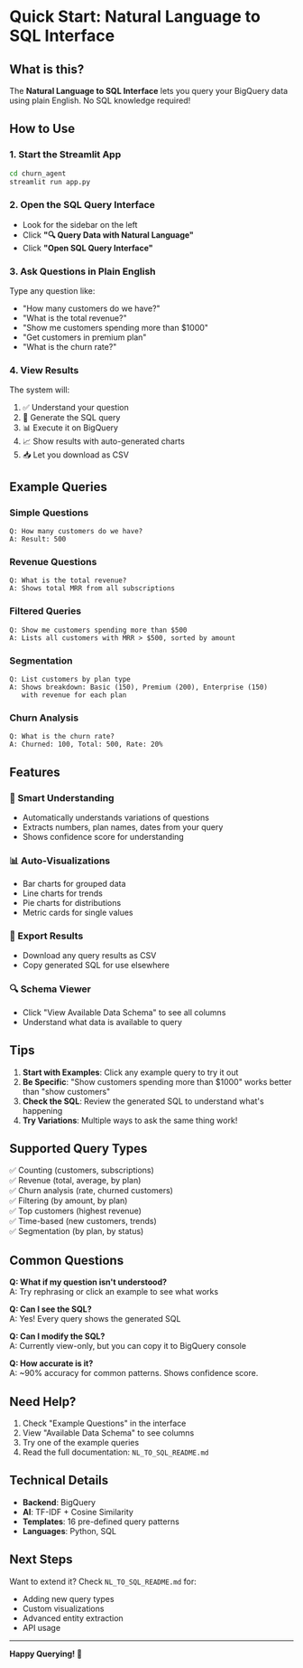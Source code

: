 # Quick Start: Natural Language to SQL Interface

## What is this?

The **Natural Language to SQL Interface** lets you query your BigQuery data using plain English. No SQL knowledge required!

## How to Use

### 1. **Start the Streamlit App**

```bash
cd churn_agent
streamlit run app.py
```

### 2. **Open the SQL Query Interface**

- Look for the sidebar on the left
- Click **"🔍 Query Data with Natural Language"**
- Click **"Open SQL Query Interface"**

### 3. **Ask Questions in Plain English**

Type any question like:
- "How many customers do we have?"
- "What is the total revenue?"
- "Show me customers spending more than $1000"
- "Get customers in premium plan"
- "What is the churn rate?"

### 4. **View Results**

The system will:
1. ✅ Understand your question
2. 🔧 Generate the SQL query
3. 📊 Execute it on BigQuery
4. 📈 Show results with auto-generated charts
5. 📥 Let you download as CSV

## Example Queries

### Simple Questions
```
Q: How many customers do we have?
A: Result: 500
```

### Revenue Questions
```
Q: What is the total revenue?
A: Shows total MRR from all subscriptions
```

### Filtered Queries
```
Q: Show me customers spending more than $500
A: Lists all customers with MRR > $500, sorted by amount
```

### Segmentation
```
Q: List customers by plan type
A: Shows breakdown: Basic (150), Premium (200), Enterprise (150)
   with revenue for each plan
```

### Churn Analysis
```
Q: What is the churn rate?
A: Churned: 100, Total: 500, Rate: 20%
```

## Features

### 🎯 Smart Understanding
- Automatically understands variations of questions
- Extracts numbers, plan names, dates from your query
- Shows confidence score for understanding

### 📊 Auto-Visualizations
- Bar charts for grouped data
- Line charts for trends
- Pie charts for distributions
- Metric cards for single values

### 💾 Export Results
- Download any query results as CSV
- Copy generated SQL for use elsewhere

### 🔍 Schema Viewer
- Click "View Available Data Schema" to see all columns
- Understand what data is available to query

## Tips

1. **Start with Examples**: Click any example query to try it out
2. **Be Specific**: "Show customers spending more than $1000" works better than "show customers"
3. **Check the SQL**: Review the generated SQL to understand what's happening
4. **Try Variations**: Multiple ways to ask the same thing work!

## Supported Query Types

✅ Counting (customers, subscriptions)  
✅ Revenue (total, average, by plan)  
✅ Churn analysis (rate, churned customers)  
✅ Filtering (by amount, by plan)  
✅ Top customers (highest revenue)  
✅ Time-based (new customers, trends)  
✅ Segmentation (by plan, by status)  

## Common Questions

**Q: What if my question isn't understood?**  
A: Try rephrasing or click an example to see what works

**Q: Can I see the SQL?**  
A: Yes! Every query shows the generated SQL

**Q: Can I modify the SQL?**  
A: Currently view-only, but you can copy it to BigQuery console

**Q: How accurate is it?**  
A: ~90% accuracy for common patterns. Shows confidence score.

## Need Help?

1. Check "Example Questions" in the interface
2. View "Available Data Schema" to see columns
3. Try one of the example queries
4. Read the full documentation: `NL_TO_SQL_README.md`

## Technical Details

- **Backend**: BigQuery
- **AI**: TF-IDF + Cosine Similarity
- **Templates**: 16 pre-defined query patterns
- **Languages**: Python, SQL

## Next Steps

Want to extend it? Check `NL_TO_SQL_README.md` for:
- Adding new query types
- Custom visualizations
- Advanced entity extraction
- API usage

---

**Happy Querying! 🚀**
